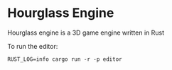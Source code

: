 # Hourglass Engine

Hourglass engine is a 3D game engine written in Rust

To run the editor:

```
RUST_LOG=info cargo run -r -p editor
```
